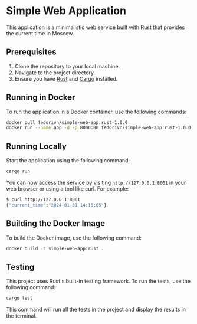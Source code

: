 # Simple Web Application

This application is a minimalistic web service built with Rust that provides the
current time in Moscow.

## Prerequisites

1. Clone the repository to your local machine.
2. Navigate to the project directory.
3. Ensure you have [Rust][rust] and [Cargo][cargo] installed.

[rust]: https://www.rust-lang.org/tools/install
[cargo]: https://doc.rust-lang.org/cargo/getting-started/installation.html

## Running in Docker

To run the application in a Docker container, use the following commands:

```bash
docker pull fedorivn/simple-web-app:rust-1.0.0
docker run --name app -d -p 8000:80 fedorivn/simple-web-app:rust-1.0.0
```

## Running Locally

Start the application using the following command:

```bash
cargo run
```

You can now access the service by visiting `http://127.0.0.1:8001` in your web
browser or using a tool like curl. For example:

```bash
$ curl http://127.0.0.1:8001
{"current_time":"2024-01-31 14:16:05"}
```

## Building the Docker Image

To build the Docker image, use the following command:

```bash
docker build -t simple-web-app:rust .
```

## Testing

This project uses Rust's built-in testing framework. To run the tests, use the
following command:

```bash
cargo test
```

This command will run all the tests in the project and display the results in
the terminal.
